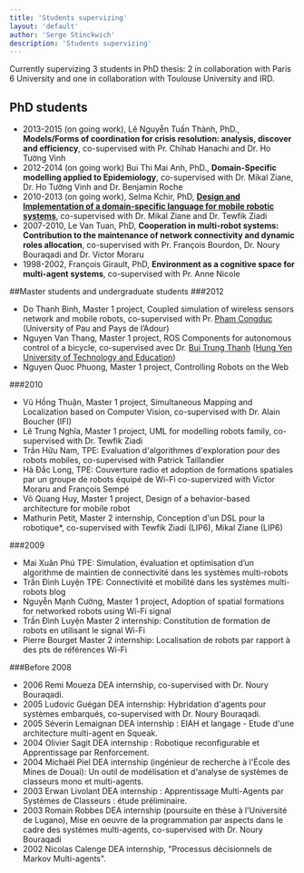 ```yaml
---
title: 'Students supervizing'
layout: 'default'
author: 'Serge Stinckwich'
description: 'Students supervizing'
---
```

Currently supervizing 3 students in PhD thesis: 2 in collaboration with Paris 6 University and one in collaboration with Toulouse
University and IRD.

## PhD students
- 2013-2015 (on going work), Lê Nguyễn Tuấn Thành, PhD., **Models/Forms of coordination for crisis resolution: analysis, discover and efficiency**, co-supervised with Pr. Chihab Hanachi and Dr. Ho Tường Vinh
- 2012-2014 (on going work) Bui Thi Mai Anh, PhD., **Domain-Specific modelling applied to Epidemiology**, co-supervised with Dr. Mikal Ziane, Dr. Ho Tường Vinh and Dr. Benjamin Roche
- 2010-2013 (on going work), Selma Kchir, PhD, **[Design and Implementation of a domain-specific language for mobile robotic systems](https://edite-de-paris.fr/public//phd/html/10059560)**, co-supervised with Dr. Mikal Ziane and Dr. Tewfik Ziadi
- 2007-2010, Le Van Tuan, PhD, **Cooperation in multi-robot systems: Contribution to the maintenance of network connectivity and dynamic roles allocation**, co-supervised with Pr. François Bourdon, Dr. Noury Bouraqadi and Dr. Victor Moraru
- 1998-2002, François Girault, PhD, **Environment as a cognitive space for multi-agent systems**, co-supervised with Pr. Anne Nicole

##Master students and undergraduate students
###2012
- Do Thanh Binh, Master 1 project, Coupled simulation of wireless sensors network and mobile robots, co-supervised with Pr. [Pham Congduc](http://web.univ-pau.fr/~cpham/) (University of Pau and Pays de l’Adour)
- Nguyen Van Thang, Master 1 project, ROS Components for autonomous control of a bicycle, co-supervised avec Dr. [Bui Trung Thanh](http://buitrungthanh.wordpress.com/) ([Hung Yen University of Technology and Education](http://www.utehy.edu.vn/))
- Nguyen Quoc Phuong, Master 1 project, Controlling Robots on the Web

###2010
- Vũ Hồng Thuận, Master 1 project, Simultaneous Mapping and Localization based on Computer Vision, co-supervised with Dr. Alain Boucher (IFI)
- Lê Trung Nghĩa, Master 1 project, UML for modelling robots family, co-supervised with Dr. Tewfik Ziadi
- Trần Hữu Nam, TPE: Evaluation d'algorithmes d'exploration pour des robots mobiles, co-supervised with Patrick Taillandier
- Hà Đắc Long, TPE: Couverture radio et adoption de formations spatiales par un groupe de robots équipé de Wi-Fi co-supervized with Victor Moraru and François Sempé
- Võ Quang Huy, Master 1 project, Design of a behavior-based architecture for mobile robot
- Mathurin Petit, Master 2 internship, Conception d'un DSL pour la robotique*, co-supervised with Tewfik Ziadi (LIP6), Mikal Ziane (LIP6)

###2009
- Mai Xuân Phú TPE: Simulation, évaluation et optimisation d’un algorithme de maintien de connectivité dans les systèmes multi-robots
- Trần Đình Luyện TPE: Connectivité et mobilité dans les systèmes multi-robots blog
- Nguyễn Mạnh Cường, Master 1 project, Adoption of spatial formations for networked robots using Wi-Fi signal
- Trần Đình Luyện Master 2 internship: Constitution de formation de robots en utilisant le signal Wi-Fi
- Pierre Bourget Master 2 internship: Localisation de robots par rapport à des pts de références Wi-Fi

###Before 2008
- 2006 Remi Moueza DEA internship, co-supervised with Dr. Noury Bouraqadi.
- 2005 Ludovic Guégan DEA internship: Hybridation d'agents pour systèmes embarqués, co-supervised with Dr. Noury Bouraqadi.
- 2005 Séverin Lemaignan DEA internship : EIAH et langage - Etude d'une architecture multi-agent en Squeak.
- 2004 Olivier Sagit DEA internship : Robotique reconfigurable et Apprentissage par Renforcement.
- 2004 Michaël Piel DEA internship (ingénieur de recherche à l'École des Mines de Douai): Un outil de modélisation et d'analyse de systèmes de classeurs mono et multi-agents.
- 2003 Erwan Livolant DEA internship : Apprentissage Multi-Agents par Systèmes de Classeurs : étude préliminaire.
- 2003 Romain Robbes DEA internship (poursuite en thèse à l'Université de Lugano), Mise en oeuvre de la programmation par aspects dans le cadre des systèmes multi-agents, co-supervised with Dr. Noury Bouraqadi
- 2002 Nicolas Calenge DEA internship, "Processus décisionnels de Markov Multi-agents".